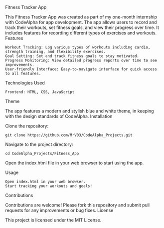 Fitness Tracker App

This Fitness Tracker App was created as part of my one-month internship with CodeAlpha for app development. The app allows users to record and track their workouts, set fitness goals, and view their progress over time. It includes features for recording different types of exercises and workouts.
Features

    Workout Tracking: Log various types of workouts including cardio, strength training, and flexibility exercises.
    Goal Setting: Set and track fitness goals to stay motivated.
    Progress Monitoring: View detailed progress reports over time to see improvements.
    User-friendly Interface: Easy-to-navigate interface for quick access to all features.

Technologies Used

    Frontend: HTML, CSS, JavaScript

Theme

The app features a modern and stylish blue and white theme, in keeping with the design standards of CodeAlpha.
Installation

Clone the repository:

    git clone https://github.com/MrV03/CodeAlpha_Projects.git

Navigate to the project directory:

    cd CodeAlpha_Projects/Fitness_App

Open the index.html file in your web browser to start using the app.

Usage

    Open index.html in your web browser.
    Start tracking your workouts and goals!

Contributions

Contributions are welcome! Please fork this repository and submit pull requests for any improvements or bug fixes.
License

This project is licensed under the MIT License.
